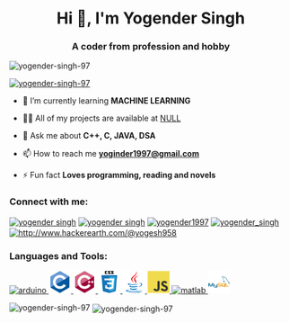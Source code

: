<h1 align="center">Hi 👋, I'm Yogender Singh</h1>
<h3 align="center">A coder from profession and hobby</h3>

<p align="left"> <img src="https://komarev.com/ghpvc/?username=yogender-singh-97&label=Profile%20views&color=0e75b6&style=flat" alt="yogender-singh-97" /> </p>

<p align="left"> <a href="https://github.com/ryo-ma/github-profile-trophy"><img src="https://github-profile-trophy.vercel.app/?username=yogender-singh-97" alt="yogender-singh-97" /></a> </p>

- 🌱 I’m currently learning **MACHINE LEARNING**

- 👨‍💻 All of my projects are available at [NULL](NULL)

- 💬 Ask me about **C++, C, JAVA, DSA**

- 📫 How to reach me **yoginder1997@gmail.com**

- ⚡ Fun fact **Loves programming, reading and novels**

<h3 align="left">Connect with me:</h3>
<p align="left">
<a href="https://linkedin.com/in/yogender singh" target="blank"><img align="center" src="https://raw.githubusercontent.com/rahuldkjain/github-profile-readme-generator/master/src/images/icons/Social/linked-in-alt.svg" alt="yogender singh" height="30" width="40" /></a>
<a href="https://stackoverflow.com/users/yogender singh" target="blank"><img align="center" src="https://raw.githubusercontent.com/rahuldkjain/github-profile-readme-generator/master/src/images/icons/Social/stack-overflow.svg" alt="yogender singh" height="30" width="40" /></a>
<a href="https://www.hackerrank.com/yogender1997" target="blank"><img align="center" src="https://raw.githubusercontent.com/rahuldkjain/github-profile-readme-generator/master/src/images/icons/Social/hackerrank.svg" alt="yogender1997" height="30" width="40" /></a>
<a href="https://www.leetcode.com/yogender_singh" target="blank"><img align="center" src="https://raw.githubusercontent.com/rahuldkjain/github-profile-readme-generator/master/src/images/icons/Social/leet-code.svg" alt="yogender_singh" height="30" width="40" /></a>
<a href="https://www.hackerearth.com/http://www.hackerearth.com/@yogesh958" target="blank"><img align="center" src="https://raw.githubusercontent.com/rahuldkjain/github-profile-readme-generator/master/src/images/icons/Social/hackerearth.svg" alt="http://www.hackerearth.com/@yogesh958" height="30" width="40" /></a>
</p>

<h3 align="left">Languages and Tools:</h3>
<p align="left"> <a href="https://www.arduino.cc/" target="_blank"> <img src="https://cdn.worldvectorlogo.com/logos/arduino-1.svg" alt="arduino" width="40" height="40"/> </a> <a href="https://www.cprogramming.com/" target="_blank"> <img src="https://raw.githubusercontent.com/devicons/devicon/master/icons/c/c-original.svg" alt="c" width="40" height="40"/> </a> <a href="https://www.w3schools.com/cpp/" target="_blank"> <img src="https://raw.githubusercontent.com/devicons/devicon/master/icons/cplusplus/cplusplus-original.svg" alt="cplusplus" width="40" height="40"/> </a> <a href="https://www.w3schools.com/css/" target="_blank"> <img src="https://raw.githubusercontent.com/devicons/devicon/master/icons/css3/css3-original-wordmark.svg" alt="css3" width="40" height="40"/> </a> <a href="https://www.java.com" target="_blank"> <img src="https://raw.githubusercontent.com/devicons/devicon/master/icons/java/java-original.svg" alt="java" width="40" height="40"/> </a> <a href="https://developer.mozilla.org/en-US/docs/Web/JavaScript" target="_blank"> <img src="https://raw.githubusercontent.com/devicons/devicon/master/icons/javascript/javascript-original.svg" alt="javascript" width="40" height="40"/> </a> <a href="https://www.mathworks.com/" target="_blank"> <img src="https://upload.wikimedia.org/wikipedia/commons/2/21/Matlab_Logo.png" alt="matlab" width="40" height="40"/> </a> <a href="https://www.mysql.com/" target="_blank"> <img src="https://raw.githubusercontent.com/devicons/devicon/master/icons/mysql/mysql-original-wordmark.svg" alt="mysql" width="40" height="40"/> </a> </p>

<p><img align="left" src="https://github-readme-stats.vercel.app/api/top-langs?username=yogender-singh-97&show_icons=true&locale=en&layout=compact" alt="yogender-singh-97" /></p>

<p>&nbsp;<img align="center" src="https://github-readme-stats.vercel.app/api?username=yogender-singh-97&show_icons=true&locale=en" alt="yogender-singh-97" /></p>
